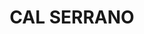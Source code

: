 ---
layout: test
title:  "CAL SERRANO"
collections: ["patrimoni-arquitectonic", "bcil-previstos-cbp"]
coordinates:
  - group1:
        - [1.460768237899857, 42.357692165015486]
        - [1.460954796445803, 42.357723876396584]
        - [1.460981472771243, 42.357622011874334]
        - [1.460800864763597, 42.357583722055494]
        - [1.460768237899857, 42.357692165015486]
---